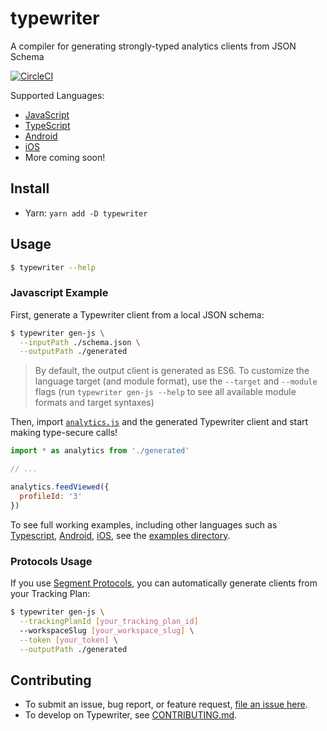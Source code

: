 # typewriter
A compiler for generating strongly-typed analytics clients from JSON Schema

[![CircleCI](https://circleci.com/gh/segmentio/typewriter.svg?style=svg&circle-token=8c1e734c99bdc08170e12d85af7a371900e33e96)](https://circleci.com/gh/segmentio/typewriter)

Supported Languages:

- [JavaScript](./examples/js)
- [TypeScript](./examples/ts)
- [Android](./examples/android/java)
- [iOS](./examples/ios/objectivec)
- More coming soon!

## Install

- Yarn: `yarn add -D typewriter`

## Usage

```sh
$ typewriter --help
```

### Javascript Example

First, generate a Typewriter client from a local JSON schema:

```sh
$ typewriter gen-js \
  --inputPath ./schema.json \
  --outputPath ./generated
```

> By default, the output client is generated as ES6.  To customize the language target (and module format), use the `--target` and `--module` flags (run `typewriter gen-js --help` to see all available module formats and target syntaxes)

Then, import [`analytics.js`](https://segment.com/docs/sources/website/analytics.js/quickstart/) and the generated Typewriter client and start making type-secure calls!

```javascript
import * as analytics from './generated'

// ...

analytics.feedViewed({
  profileId: '3'
})
```

To see full working examples, including other languages such as [Typescript](./examples/ts), [Android](./examples/android/java), [iOS](./examples/ios/objectivec), see the [examples directory](./examples).

### Protocols Usage

If you use [Segment Protocols](https://segment.com/product/protocols), you can automatically generate clients from your Tracking Plan:

```sh
$ typewriter gen-js \
  --trackingPlanId [your_tracking_plan_id]
  --workspaceSlug [your_workspace_slug] \
  --token [your_token] \
  --outputPath ./generated
```

## Contributing

- To submit an issue, bug report, or feature request, [file an issue here](issues).
- To develop on Typewriter, see [CONTRIBUTING.md](./.github/CONTRIBUTING.md).
